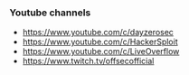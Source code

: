 ### Youtube channels

- https://www.youtube.com/c/dayzerosec
- https://www.youtube.com/c/HackerSploit
- https://www.youtube.com/c/LiveOverflow
- https://www.twitch.tv/offsecofficial

